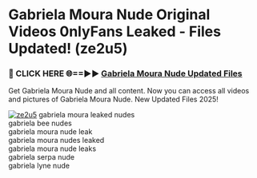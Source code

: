 # Gabriela Moura Nude Original Videos 0nlyFans Leaked - Files Updated! (ze2u5)

<h3>🔴 CLICK HERE 🌐==►► <a href="https://tinyurl.com/52m3yx9h" rel="nofollow">Gabriela Moura Nude Updated Files</a></h3>

Get Gabriela Moura Nude and all content. Now you can access all videos and pictures of Gabriela Moura Nude. New Updated Files 2025!

[![ze2u5](https://i.imgur.com/TnHtlc8.gif)](https://tinyurl.com/52m3yx9h)
gabriela moura leaked nudes<br>
gabriela bee nudes<br>
gabriela moura nude leak<br>
gabriela moura nudes leaked<br>
gabriela moura nude leaks<br>
gabriela serpa nude<br>
gabriela lyne nude